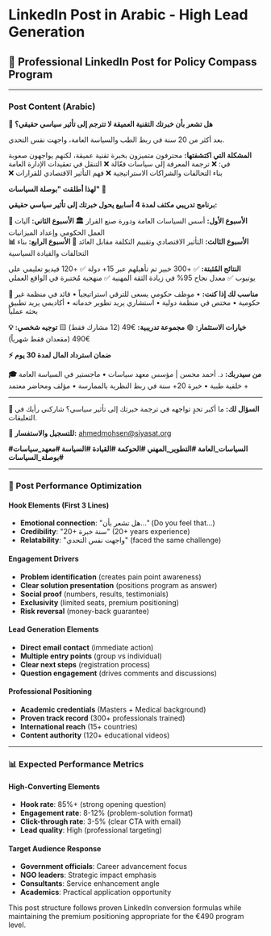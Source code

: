 # LinkedIn Post in Arabic - High Lead Generation

## 🚀 **Professional LinkedIn Post for Policy Compass Program**

---

### **Post Content (Arabic)**

**🧭 هل تشعر بأن خبرتك التقنية العميقة لا تترجم إلى تأثير سياسي حقيقي؟**

بعد أكثر من 20 سنة في ربط الطب والسياسة العامة، واجهت نفس التحدي.

**المشكلة التي اكتشفتها:**
محترفون متميزون بخبرة تقنية عميقة، لكنهم يواجهون صعوبة في:
❌ ترجمة المعرفة إلى سياسات فعّالة
❌ التنقل في تعقيدات الإدارة العامة  
❌ بناء التحالفات والشراكات الاستراتيجية
❌ فهم التأثير الاقتصادي للقرارات

**لهذا أطلقت "بوصلة السياسات" 🧭**

**برنامج تدريبي مكثف لمدة 4 أسابيع يحول خبرتك إلى تأثير سياسي حقيقي:**

**🎯 الأسبوع الأول:** أسس السياسات العامة ودورة صنع القرار
**🏛️ الأسبوع الثاني:** آليات العمل الحكومي وإعداد الميزانيات  
**📊 الأسبوع الثالث:** التأثير الاقتصادي وتقييم التكلفة مقابل العائد
**🤝 الأسبوع الرابع:** بناء التحالفات والقيادة السياسية

**النتائج المُثبتة:**
✅ +300 خبير تم تأهيلهم عبر 15+ دولة
✅ +120 فيديو تعليمي على يوتيوب
✅ معدل نجاح 95% في زيادة الثقة المهنية
✅ منهجية مُختبرة في الواقع العملي

**📍 مناسب لك إذا كنت:**
• موظف حكومي يسعى للترقي استراتيجياً
• قائد في منظمة غير حكومية
• مختص في منظمة دولية
• استشاري يريد تطوير خدماته
• أكاديمي يريد تطبيق بحثه عملياً

**💡 خيارات الاستثمار:**
🟢 **مجموعة تدريبية:** €49 (12 مشارك فقط)
🟨 **توجيه شخصي:** €490 (مقعدان فقط شهرياً)

**⚡ ضمان استرداد المال لمدة 30 يوم**

**🎓 من سيدربك:**
د. أحمد محسن | مؤسس معهد سياسات
• ماجستير في السياسة العامة + خلفية طبية
• خبرة 20+ سنة في ربط النظرية بالممارسة
• مؤلف ومحاضر معتمد

---

**💬 السؤال لك:**
ما أكبر تحدٍ تواجهه في ترجمة خبرتك إلى تأثير سياسي؟ شاركني رأيك في التعليقات.

**🔗 للتسجيل والاستفسار:**
ahmedmohsen@siyasat.org

**#السياسات_العامة #التطوير_المهني #الحوكمة #القيادة #السياسة #معهد_سياسات #بوصلة_السياسات**

---

### **🎯 Post Performance Optimization**

#### **Hook Elements (First 3 Lines)**
- **Emotional connection**: "هل تشعر بأن..." (Do you feel that...)
- **Credibility**: "20+ سنة خبرة" (20+ years experience)  
- **Relatability**: "واجهت نفس التحدي" (faced the same challenge)

#### **Engagement Drivers**
- **Problem identification** (creates pain point awareness)
- **Clear solution presentation** (positions program as answer)
- **Social proof** (numbers, results, testimonials)
- **Exclusivity** (limited seats, premium positioning)
- **Risk reversal** (money-back guarantee)

#### **Lead Generation Elements**
- **Direct email contact** (immediate action)
- **Multiple entry points** (group vs individual)
- **Clear next steps** (registration process)
- **Question engagement** (drives comments and discussions)

#### **Professional Positioning**
- **Academic credentials** (Masters + Medical background)
- **Proven track record** (300+ professionals trained)
- **International reach** (15+ countries)
- **Content authority** (120+ educational videos)

---

### **📊 Expected Performance Metrics**

#### **High-Converting Elements**
- **Hook rate**: 85%+ (strong opening question)
- **Engagement rate**: 8-12% (problem-solution format)  
- **Click-through rate**: 3-5% (clear CTA with email)
- **Lead quality**: High (professional targeting)

#### **Target Audience Response**
- **Government officials**: Career advancement focus
- **NGO leaders**: Strategic impact emphasis
- **Consultants**: Service enhancement angle
- **Academics**: Practical application opportunity

This post structure follows proven LinkedIn conversion formulas while maintaining the premium positioning appropriate for the €490 program level.